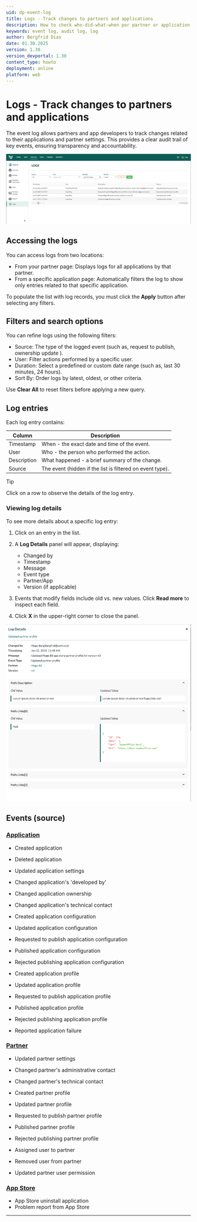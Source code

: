```yaml
---
uid: dp-event-log
title: Logs - Track changes to partners and applications
description: How to check who-did-what-when per partner or application in the SuperOffice Developer Portal.
keywords: event log, audit log, log
author: Bergfrid Dias
date: 01.30.2025
version: 1.30
version_devportal: 1.30
content_type: howto
deployment: online
platform: web
---
```


# Logs - Track changes to partners and applications

The event log allows partners and app developers to track changes related to their applications and partner settings. This provides a clear audit trail of key events, ensuring transparency and accountability.

![The Logs page for a partner in the SuperOffice Developer portal -screenshot][img1]

## Accessing the logs

You can access logs from two locations:

* From your partner page: Displays logs for all applications by that partner.
* From a specific application page: Automatically filters the log to show only entries related to that specific application.

To populate the list with log records, you must click the **Apply** button after selecting any filters.

## Filters and search options

You can refine logs using the following filters:

* Source: The type of the logged event (such as, request to publish, ownership update ).
* User: Filter actions performed by a specific user.
* Duration: Select a predefined or custom date range (such as, last 30 minutes, 24 hours).
* Sort By: Order logs by latest, oldest, or other criteria.

Use **Clear All** to reset filters before applying a new query.

## Log entries

Each log entry contains:

| Column | Description |
|---|---|
| Timestamp | When - the exact date and time of the event. |
| User | Who - the person who performed the action. |
| Description | What happened - a brief summary of the change. |
| Source | The event (hidden if the list is filtered on event type). |

> [!TIP]
> Click on a row to observe the details of the log entry.

### Viewing log details

To see more details about a specific log entry:

1. Click on an entry in the list.

1. A **Log Details** panel will appear, displaying:

    * Changed by
    * Timestamp
    * Message
    * Event type
    * Partner/App
    * Version (if applicable)

1. Events that modify fields include old vs. new values. Click **Read more** to inspect each field.

1. Click **X** in the upper-right corner to close the panel.

![The Logs page with details panel -screenshot][img2]

## Events (source)

<!-- markdownlint-disable-file MD051 -->
### [Application](#tab/app)

* Created application
* Deleted application

* Updated application settings
* Changed application's 'developed by'
* Changed application ownership
* Changed application's technical contact

* Created application configuration
* Updated application configuration
* Requested to publish application configuration
* Published application configuration
* Rejected publishing application configuration

* Created application profile
* Updated application profile
* Requested to publish application profile
* Published application profile
* Rejected publishing application profile

* Reported application failure

### [Partner](#tab/partner)

* Updated partner settings
* Changed partner's administrative contact
* Changed partner's technical contact

* Created partner profile
* Updated partner profile
* Requested to publish partner profile
* Published partner profile
* Rejected publishing partner profile

* Assigned user to partner
* Removed user from partner
* Updated partner user permission

### [App Store](#tab/store)

* App Store uninstall application
* Problem report from App Store

***

<!-- Referenced links -->

<!-- Referenced images -->
[img1]: media/logs-partner.png
[img2]: media/log-details.png
